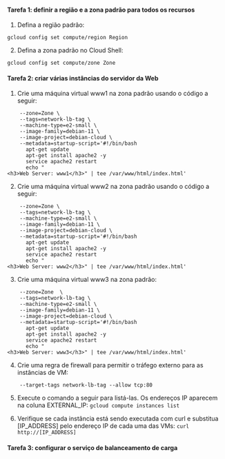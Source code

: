 <h4>Tarefa 1: definir a região e a zona padrão para todos os recursos</h4>

1. Defina a região padrão:

`gcloud config set compute/region Region`

2. Defina a zona padrão no Cloud Shell:

`gcloud config set compute/zone Zone`

<h4>Tarefa 2: criar várias instâncias do servidor da Web</h4>

1. Crie uma máquina virtual www1 na zona padrão usando o código a seguir:

```  gcloud compute instances create www1 \
    --zone=Zone \
    --tags=network-lb-tag \
    --machine-type=e2-small \
    --image-family=debian-11 \
    --image-project=debian-cloud \
    --metadata=startup-script='#!/bin/bash
      apt-get update
      apt-get install apache2 -y
      service apache2 restart
      echo "
<h3>Web Server: www1</h3>" | tee /var/www/html/index.html'
```


2. Crie uma máquina virtual www2 na zona padrão usando o código a seguir:
```  gcloud compute instances create www2 \
    --zone=Zone \
    --tags=network-lb-tag \
    --machine-type=e2-small \
    --image-family=debian-11 \
    --image-project=debian-cloud \
    --metadata=startup-script='#!/bin/bash
      apt-get update
      apt-get install apache2 -y
      service apache2 restart
      echo "
<h3>Web Server: www2</h3>" | tee /var/www/html/index.html'
```

3. Crie uma máquina virtual www3 na zona padrão:
```  gcloud compute instances create www3 \
    --zone=Zone  \
    --tags=network-lb-tag \
    --machine-type=e2-small \
    --image-family=debian-11 \
    --image-project=debian-cloud \
    --metadata=startup-script='#!/bin/bash
      apt-get update
      apt-get install apache2 -y
      service apache2 restart
      echo "
<h3>Web Server: www3</h3>" | tee /var/www/html/index.html'
```

4. Crie uma regra de firewall para permitir o tráfego externo para as instâncias de VM:
```gcloud compute firewall-rules create www-firewall-network-lb \
    --target-tags network-lb-tag --allow tcp:80
```
    

5. Execute o comando a seguir para listá-las. Os endereços IP aparecem na coluna EXTERNAL_IP:
`gcloud compute instances list`

6. Verifique se cada instância está sendo executada com curl e substitua [IP_ADDRESS] pelo endereço IP de cada uma das VMs:
`curl http://[IP_ADDRESS]`


<h4>Tarefa 3: configurar o serviço de balanceamento de carga</h4>